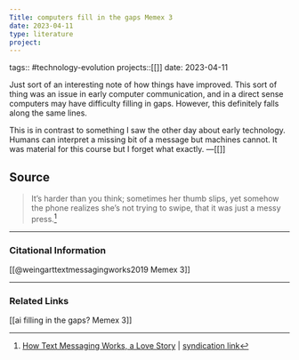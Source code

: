 ```yaml
---
Title: computers fill in the gaps Memex 3
date: 2023-04-11
type: literature
project:
---
```

tags:: #technology-evolution 
projects::[[]]
date: 2023-04-11

Just sort of an interesting note of how things have improved. This sort of thing was an issue in early computer communication, and in a direct sense computers may have difficulty filling in gaps. However, this definitely falls along the same lines. 

This is in contrast to something I saw the other day about early technology. Humans can interpret a missing bit of a message but machines cannot. It was material for this course but I forget what exactly.
&mdash;[[]]

## Source 
> It’s harder than you think; sometimes her thumb slips, yet somehow the phone realizes she’s not trying to swipe, that it was just a messy press.[^1]

[^1]: [How Text Messaging Works, a Love Story](https://www.vice.com/en/article/kzdn8n/the-route-of-a-text-message-a-love-story) | [syndication link](tk) 


---
### Citational Information

[[@weingarttextmessagingworks2019 Memex 3]]

---

### Related Links

[[ai filling in the gaps? Memex 3]]

